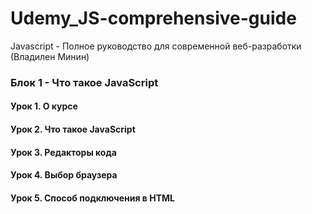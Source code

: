 # Udemy_JS-comprehensive-guide
Javascript - Полное руководство для современной веб-разработки (Владилен Минин)

### Блок 1 - Что такое JavaScript

#### Урок 1.   О курсе
#### Урок 2.   Что такое JavaScript
#### Урок 3.   Редакторы кода
#### Урок 4.   Выбор браузера
#### Урок 5.   Способ подключения в HTML